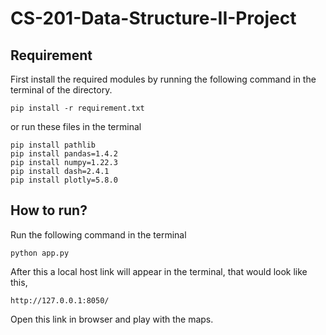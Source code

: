 # CS-201-Data-Structure-II-Project
## Requirement
First install the required modules by running the following command in the terminal of the directory.

`pip install -r requirement.txt`

or run these files in the terminal

```
pip install pathlib
pip install pandas=1.4.2
pip install numpy=1.22.3
pip install dash=2.4.1
pip install plotly=5.8.0
```

## How to run?
Run the following command in the terminal

`python app.py`

After this a local host link will appear in the terminal, that would look like this,

`http://127.0.0.1:8050/`

Open this link in browser and play with the maps.
